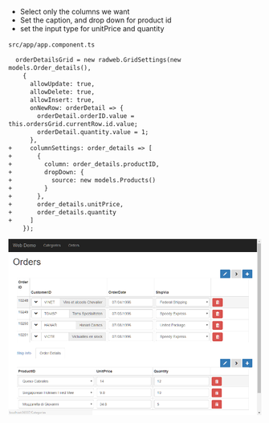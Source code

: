 ﻿* Select only the columns we want
* Set the caption, and drop down for product id
* set the input type for unitPrice and quantity

`src/app/app.component.ts`
```csdiff
  orderDetailsGrid = new radweb.GridSettings(new models.Order_details(),
    {
      allowUpdate: true,
      allowDelete: true,
      allowInsert: true,
      onNewRow: orderDetail => {
        orderDetail.orderID.value = this.ordersGrid.currentRow.id.value;
        orderDetail.quantity.value = 1;
      },
+     columnSettings: order_details => [
+       {
+         column: order_details.productID,
+         dropDown: {
+           source: new models.Products()
+         }
+       },
+       order_details.unitPrice,
+       order_details.quantity
+     ]
    });
```

![Polishing The Order Detail Grid](Polishing-the-order-detail-grid.png)

